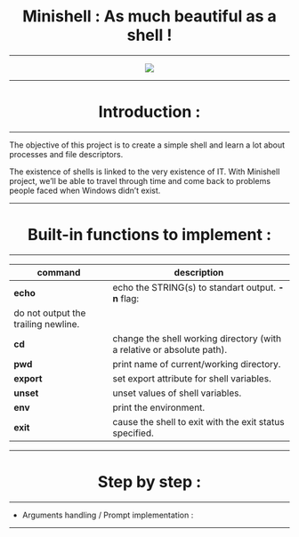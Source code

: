 
<h1 align=center>
	<b>Minishell : As much beautiful as a shell !</b>
</h1>


---

<div align=center>
<img src=https://github.com/ablaamim/Minishell/blob/master/img/minishellm.png />
</div>

---

<h1 align=center>
	<b>Introduction : </b>
</h1>

---

The objective of this project is to create a simple shell and learn a lot about
processes and file descriptors.

The existence of shells is linked to the very existence of IT.
With Minishell project, we’ll be able to travel through time and come back to
problems people faced when Windows didn’t exist.

---

<h1 align=center>
	<b>Built-in functions to implement : </b>
</h1>


---

| command | description  |
|--- |--- |
| **echo** | echo the STRING(s) to standart output. **-n** flag:
do not output the trailing newline. |
| **cd** | change the shell working directory	(with a relative or absolute path). |
| **pwd** | print name of current/working directory. |
| **export** | set export attribute for shell variables. |
| **unset** | unset values of shell variables. |
| **env** | print the environment. |
| **exit** | cause the shell to exit with the exit status specified. |

---

<h1 align=center>
	<b>Step by step : </b>
</h1>


---

* Arguments handling / Prompt implementation :

> 

---

